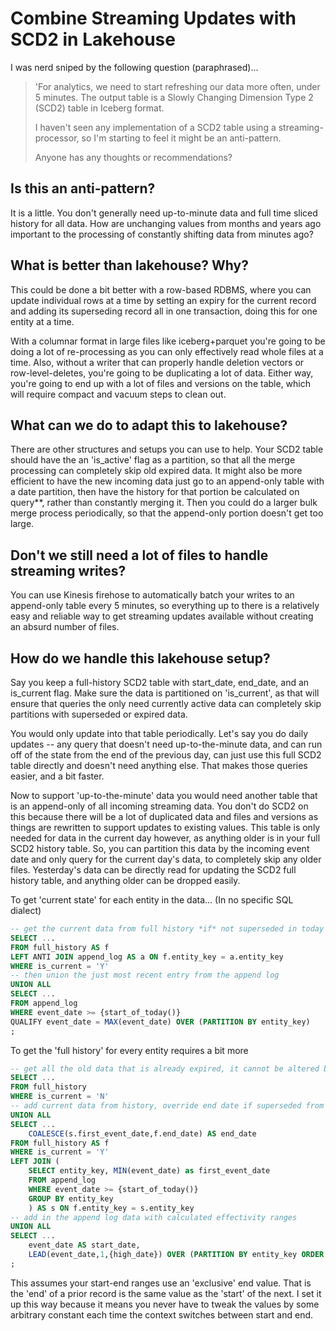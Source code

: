 # Combine Streaming Updates with SCD2 in Lakehouse

I was nerd sniped by the following question (paraphrased)...

> 'For analytics, we need to start refreshing our data more often, under 5 minutes. The output table is a Slowly Changing Dimension Type 2 (SCD2) table in Iceberg format.
>  
> I haven't seen any implementation of a SCD2 table using a streaming-processor, so I'm starting to feel it might be an anti-pattern.
>  
> Anyone has any thoughts or recommendations?

## Is this an anti-pattern?

It is a little. You don't generally need up-to-minute data and full time sliced history for all data. How are unchanging values from months and years ago important to the processing of constantly shifting data from minutes ago?

## What is better than lakehouse? Why?

This could be done a bit better with a row-based RDBMS, where you can update individual rows at a time by setting an expiry for the current record and adding its superseding record all in one transaction, doing this for one entity at a time.

With a columnar format in large files like iceberg+parquet you're going to be doing a lot of re-processing as you can only effectively read whole files at a time. Also, without a writer that can properly handle deletion vectors or row-level-deletes, you're going to be duplicating a lot of data. Either way, you're going to end up with a lot of files and versions on the table, which will require compact and vacuum steps to clean out.

## What can we do to adapt this to lakehouse?

There are other structures and setups you can use to help. Your SCD2 table should have the an 'is_active' flag as a partition, so that all the merge processing can completely skip old expired data. It might also be more efficient to have the new incoming data just go to an append-only table with a date partition, then have the history for that portion be calculated on query**, rather than constantly merging it. Then you could do a larger bulk merge process periodically, so that the append-only portion doesn't get too large.

## Don't we still need a lot of files to handle streaming writes?

You can use Kinesis firehose to automatically batch your writes to an append-only table every 5 minutes, so everything up to there is a relatively easy and reliable way to get streaming updates available without creating an absurd number of files.

## How do we handle this lakehouse setup?

Say you keep a full-history SCD2 table with start_date, end_date, and an is_current flag. Make sure the data is partitioned on 'is_current', as that will ensure that queries the only need currently active data can completely skip partitions with superseded or expired data.

You would only update into that table periodically. Let's say you do daily updates -- any query that doesn't need up-to-the-minute data, and can run off of the state from the end of the previous day, can just use this full SCD2 table directly and doesn't need anything else. That makes those queries easier, and a bit faster.

Now to support 'up-to-the-minute' data you would need another table that is an append-only of all incoming streaming data. You don't do SCD2 on this because there will be a lot of duplicated data and files and versions as things are rewritten to support updates to existing values. This table is only needed for data in the current day however, as anything older is in your full SCD2 history table. So, you can partition this data by the incoming event date and only query for the current day's data, to completely skip any older files. Yesterday's data can be directly read for updating the SCD2 full history table, and anything older can be dropped easily.

To get 'current state' for each entity in the data... (In no specific SQL dialect)

```sql
-- get the current data from full history *if* not superseded in today's append log
SELECT ...
FROM full_history AS f
LEFT ANTI JOIN append_log AS a ON f.entity_key = a.entity_key
WHERE is_current = 'Y'
-- then union the just most recent entry from the append log
UNION ALL
SELECT ...
FROM append_log
WHERE event_date >= {start_of_today()}
QUALIFY event_date = MAX(event_date) OVER (PARTITION BY entity_key)
;
```

To get the 'full history' for every entity requires a bit more

```sql
-- get all the old data that is already expired, it cannot be altered by append log
SELECT ...
FROM full_history
WHERE is_current = 'N'
-- add current data from history, override end date if superseded from append log
UNION ALL
SELECT ...
    COALESCE(s.first_event_date,f.end_date) AS end_date
FROM full_history AS f
WHERE is_current = 'Y'
LEFT JOIN (
    SELECT entity_key, MIN(event_date) as first_event_date
    FROM append_log
    WHERE event_date >= {start_of_today()}
    GROUP BY entity_key
    ) AS s ON f.entity_key = s.entity_key
-- add in the append log data with calculated effectivity ranges
UNION ALL
SELECT ...
    event_date AS start_date,
    LEAD(event_date,1,{high_date}) OVER (PARTITION BY entity_key ORDER BY event_date)
;
```

This assumes your start-end ranges use an 'exclusive' end value. That is the 'end' of a prior record is the same value as the 'start' of the next. I set it up this way because it means you never have to tweak the values by some arbitrary constant each time the context switches between start and end.